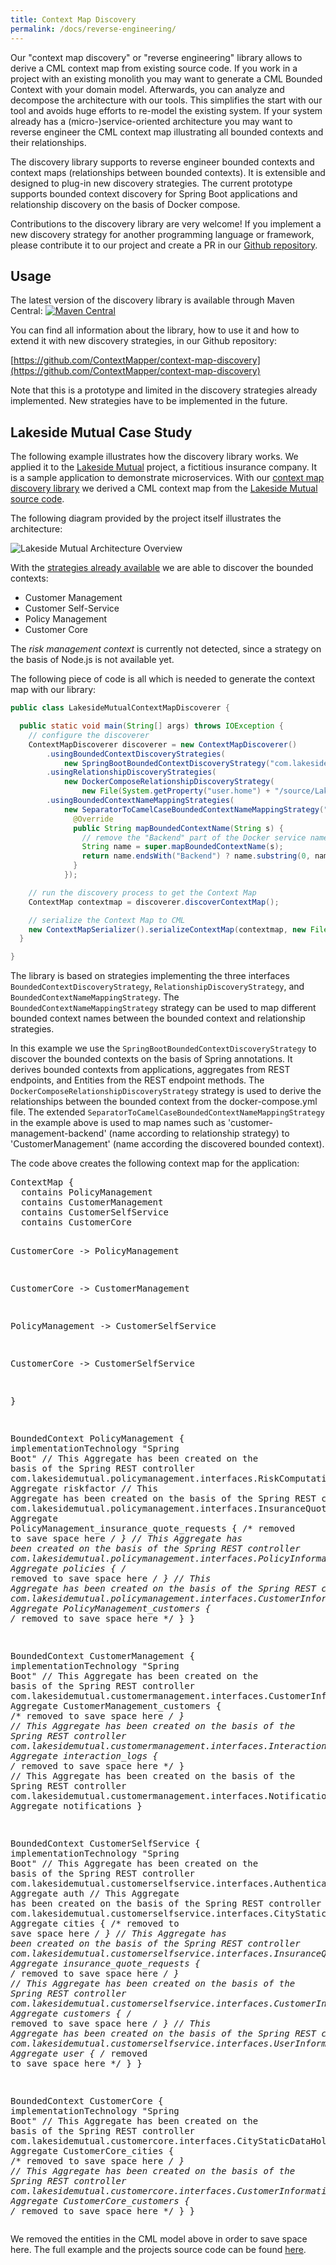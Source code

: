 ```yaml
---
title: Context Map Discovery
permalink: /docs/reverse-engineering/
---
```


Our "context map discovery" or "reverse engineering" library allows to derive a CML context map from existing source code. If you work in a project
with an existing monolith you may want to generate a CML Bounded Context with your domain model. Afterwards, you can analyze and decompose the architecture
with our tools. This simplifies the start with our tool and avoids huge efforts to re-model the existing system. If your system already has 
a (micro-)service-oriented architecture you may want to reverse engineer the CML context map illustrating all bounded contexts and their relationships.

The discovery library supports to reverse engineer bounded contexts and context maps (relationships between bounded contexts). It is extensible and 
designed to plug-in new discovery strategies. The current prototype supports bounded context discovery for Spring Boot applications and relationship 
discovery on the basis of Docker compose. 

Contributions to the discovery library are very welcome! If you implement a new discovery strategy for another programming language or framework, please
contribute it to our project and create a PR in our [Github repository](https://github.com/ContextMapper/context-map-discovery).

## Usage
The latest version of the discovery library is available through Maven Central: [![Maven Central](https://img.shields.io/maven-central/v/org.contextmapper/context-map-discovery.svg?label=Maven%20Central)](https://search.maven.org/search?q=g:%22org.contextmapper%22%20AND%20a:%22context-map-discovery%22)

You can find all information about the library, how to use it and how to extend it with new discovery strategies, in our Github repository:

[https://github.com/ContextMapper/context-map-discovery](https://github.com/ContextMapper/context-map-discovery)

Note that this is a prototype and limited in the discovery strategies already implemented. New strategies have to be implemented in the future.
  
## Lakeside Mutual Case Study
The following example illustrates how the discovery library works. We applied it to the [Lakeside Mutual](https://github.com/Microservice-API-Patterns/LakesideMutual) 
project, a fictitious insurance company. It is a sample application to demonstrate microservices. With our 
[context map discovery library](https://github.com/ContextMapper/context-map-discovery) we derived a CML context map from the 
[Lakeside Mutual source code](https://github.com/Microservice-API-Patterns/LakesideMutual).

The following diagram provided by the project itself illustrates the architecture:

![Lakeside Mutual Architecture Overview](/img/lakeside-mutual-overview.png)

With the [strategies already available](https://github.com/ContextMapper/context-map-discovery) we are able to discover the bounded contexts:

 * Customer Management
 * Customer Self-Service
 * Policy Management
 * Customer Core

The _risk management context_ is currently not detected, since a strategy on the basis of Node.js is not available yet.

The following piece of code is all which is needed to generate the context map with our library:

```java
public class LakesideMutualContextMapDiscoverer {

  public static void main(String[] args) throws IOException {
    // configure the discoverer
    ContextMapDiscoverer discoverer = new ContextMapDiscoverer()
        .usingBoundedContextDiscoveryStrategies(
            new SpringBootBoundedContextDiscoveryStrategy("com.lakesidemutual"))
        .usingRelationshipDiscoveryStrategies(
            new DockerComposeRelationshipDiscoveryStrategy(
                new File(System.getProperty("user.home") + "/source/LakesideMutual/")))
        .usingBoundedContextNameMappingStrategies(
            new SeparatorToCamelCaseBoundedContextNameMappingStrategy("-") {
              @Override
              public String mapBoundedContextName(String s) {
                // remove the "Backend" part of the Docker service names to map correctly...
                String name = super.mapBoundedContextName(s);
                return name.endsWith("Backend") ? name.substring(0, name.length() - 7) : name;
              }
            });

    // run the discovery process to get the Context Map
    ContextMap contextmap = discoverer.discoverContextMap();

    // serialize the Context Map to CML
    new ContextMapSerializer().serializeContextMap(contextmap, new File("./src-gen/lakesidemutual.cml"));
  }

}
```

The library is based on strategies implementing the three interfaces `BoundedContextDiscoveryStrategy`, `RelationshipDiscoveryStrategy`, and 
`BoundedContextNameMappingStrategy`. The `BoundedContextNameMappingStrategy` strategy can be used to map different bounded context names between the
bounded context and relationship strategies.

In this example we use the `SpringBootBoundedContextDiscoveryStrategy` to discover the bounded contexts on the basis of Spring annotations. It
derives bounded contexts from applications, aggregates from REST endpoints, and Entities from the REST endpoint methods. The
`DockerComposeRelationshipDiscoveryStrategy` strategy is used to derive the relationships between the bounded context from the docker-compose.yml file.
The extended `SeparatorToCamelCaseBoundedContextNameMappingStrategy` in the example above is used to map names such as 'customer-management-backend'
(name according to relationship strategy) to 'CustomerManagement' (name according the discovered bounded context).

The code above creates the following context map for the application:

<div class="highlight"><pre><span></span><span class="k">ContextMap</span> {
  <span class="k">contains</span> PolicyManagement
  <span class="k">contains</span> CustomerManagement
  <span class="k">contains</span> CustomerSelfService
  <span class="k">contains</span> CustomerCore

  CustomerCore -&gt; PolicyManagement

  CustomerCore -&gt; CustomerManagement

  PolicyManagement -&gt; CustomerSelfService

  CustomerCore -&gt; CustomerSelfService

}

<span class="k">BoundedContext</span> PolicyManagement {
  <span class="k">implementationTechnology</span> <span class="s">&quot;Spring Boot&quot;</span>
  <span class="c">// This Aggregate has been created on the basis of the Spring REST controller com.lakesidemutual.policymanagement.interfaces.RiskComputationService.</span>
  <span class="k">Aggregate</span> riskfactor
  <span class="c">// This Aggregate has been created on the basis of the Spring REST controller com.lakesidemutual.policymanagement.interfaces.InsuranceQuoteRequestInformationHolder.</span>
  <span class="k">Aggregate</span> PolicyManagement_insurance_quote_requests {
    <span class="c">/* removed to save space here */</span>
  }
  <span class="c">// This Aggregate has been created on the basis of the Spring REST controller com.lakesidemutual.policymanagement.interfaces.PolicyInformationHolder.</span>
  <span class="k">Aggregate</span> policies {
    <span class="c">/* removed to save space here */</span>
  }
  <span class="c">// This Aggregate has been created on the basis of the Spring REST controller com.lakesidemutual.policymanagement.interfaces.CustomerInformationHolder.</span>
  <span class="k">Aggregate</span> PolicyManagement_customers {
    <span class="c">/* removed to save space here */</span>
  }
}

<span class="k">BoundedContext</span> CustomerManagement {
  <span class="k">implementationTechnology</span> <span class="s">&quot;Spring Boot&quot;</span>
  <span class="c">// This Aggregate has been created on the basis of the Spring REST controller com.lakesidemutual.customermanagement.interfaces.CustomerInformationHolder.</span>
  <span class="k">Aggregate</span> CustomerManagement_customers {
    <span class="c">/* removed to save space here */</span>
  }
  <span class="c">// This Aggregate has been created on the basis of the Spring REST controller com.lakesidemutual.customermanagement.interfaces.InteractionLogInformationHolder.</span>
  <span class="k">Aggregate</span> interaction_logs {
    <span class="c">/* removed to save space here */</span>
  }
  <span class="c">// This Aggregate has been created on the basis of the Spring REST controller com.lakesidemutual.customermanagement.interfaces.NotificationInformationHolder.</span>
  <span class="k">Aggregate</span> notifications
}

<span class="k">BoundedContext</span> CustomerSelfService {
  <span class="k">implementationTechnology</span> <span class="s">&quot;Spring Boot&quot;</span>
  <span class="c">// This Aggregate has been created on the basis of the Spring REST controller com.lakesidemutual.customerselfservice.interfaces.AuthenticationController.</span>
  <span class="k">Aggregate</span> auth
  <span class="c">// This Aggregate has been created on the basis of the Spring REST controller com.lakesidemutual.customerselfservice.interfaces.CityStaticDataHolder.</span>
  <span class="k">Aggregate</span> cities {
    <span class="c">/* removed to save space here */</span>
  }
  <span class="c">// This Aggregate has been created on the basis of the Spring REST controller com.lakesidemutual.customerselfservice.interfaces.InsuranceQuoteRequestInformationHolder.</span>
  <span class="k">Aggregate</span> insurance_quote_requests {
    <span class="c">/* removed to save space here */</span>
  }
  <span class="c">// This Aggregate has been created on the basis of the Spring REST controller com.lakesidemutual.customerselfservice.interfaces.CustomerInformationHolder.</span>
  <span class="k">Aggregate</span> customers {
    <span class="c">/* removed to save space here */</span>
  }
  <span class="c">// This Aggregate has been created on the basis of the Spring REST controller com.lakesidemutual.customerselfservice.interfaces.UserInformationHolder.</span>
  <span class="k">Aggregate</span> user {
    <span class="c">/* removed to save space here */</span>
  }
}

<span class="k">BoundedContext</span> CustomerCore {
  <span class="k">implementationTechnology</span> <span class="s">&quot;Spring Boot&quot;</span>
  <span class="c">// This Aggregate has been created on the basis of the Spring REST controller com.lakesidemutual.customercore.interfaces.CityStaticDataHolder.</span>
  <span class="k">Aggregate</span> CustomerCore_cities {
    <span class="c">/* removed to save space here */</span>
  }
  <span class="c">// This Aggregate has been created on the basis of the Spring REST controller com.lakesidemutual.customercore.interfaces.CustomerInformationHolder.</span>
  <span class="k">Aggregate</span> CustomerCore_customers {
    <span class="c">/* removed to save space here */</span>
  }
}
</pre></div>

We removed the entities in the CML model above in order to save space here. The full example and the projects source code can be found
[here](https://github.com/ContextMapper/context-map-discovery/tree/master/Examples/LakesideMutual).
